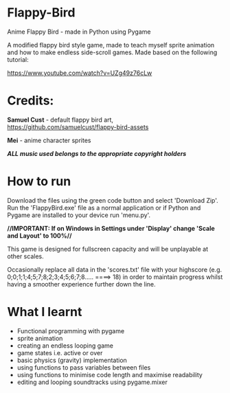 # Flappy-Bird
Anime Flappy Bird  - made in Python using Pygame

A modified flappy bird style game, made to teach myself sprite animation and how to make endless side-scroll games. 
Made based on the following tutorial:

https://www.youtube.com/watch?v=UZg49z76cLw

Credits:
============
**Samuel Cust** - default flappy bird art, https://github.com/samuelcust/flappy-bird-assets

**Mei** - anime character sprites

***ALL music used belongs to the appropriate copyright holders***

# How to run

Download the files using the green code button and select 'Download Zip'. Run the 'FlappyBird.exe' file as a normal application or if Python and Pygame are installed to your device run 'menu.py'.

**//IMPORTANT: If on Windows in Settings under 'Display' change 'Scale and Layout' to 100%//**

This game is designed for fullscreen capacity and will be unplayable at other scales.

Occasionally replace all data in the 'scores.txt' file with your highscore (e.g. 0;0;1;1;4;5;7;8;2;3;4;5;6;7;8..... ====> 18) in order to maintain progress whilst having a smoother experience further down the line.

# What I learnt

- Functional programming with pygame
- sprite animation
- creating an endless looping game
- game states i.e. active or over
- basic physics (gravity) implementation
- using functions to pass variables between files
- using functions to minimise code length and maximise readability
- editing and looping soundtracks using pygame.mixer
